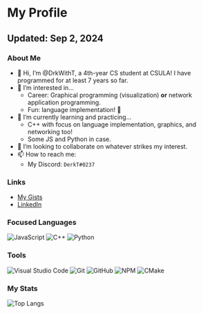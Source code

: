 # My Profile
## Updated: Sep 2, 2024

### About Me
- 👋 Hi, I’m @DrkWithT, a 4th-year CS student at CSULA! I have programmed for at least 7 years so far.
- 👀 I’m interested in...
  - Career: Graphical programming (visualization) **or** network application programming.
  - Fun: language implementation! 🐉
- 🌱 I’m currently learning and practicing...
  - C++ with focus on language implementation, graphics, and networking too!
  - Some JS and Python in case.
- 💞️ I’m looking to collaborate on whatever strikes my interest.
- 📫 How to reach me:
  - My Discord: `DerkT#0237`

### Links
 - [My Gists](https://gist.github.com/DrkWithT)
 - [LinkedIn](https://www.linkedin.com/in/derek-tan-b50448245/)

### Focused Languages
![JavaScript](https://img.shields.io/badge/javascript-%23323330.svg?style=for-the-badge&logo=javascript&logoColor=%23F7DF1E)
![C++](https://img.shields.io/badge/c++-%2300599C.svg?style=for-the-badge&logo=c%2B%2B&logoColor=white)
![Python](https://img.shields.io/badge/python-3670A0?style=for-the-badge&logo=python&logoColor=ffdd54)

### Tools
![Visual Studio Code](https://img.shields.io/badge/Visual%20Studio%20Code-0078d7.svg?style=for-the-badge&logo=visual-studio-code&logoColor=white)
![Git](https://img.shields.io/badge/git-%23F05033.svg?style=for-the-badge&logo=git&logoColor=white)
![GitHub](https://img.shields.io/badge/github-%23121011.svg?style=for-the-badge&logo=github&logoColor=white)
![NPM](https://img.shields.io/badge/NPM-%23CB3837.svg?style=for-the-badge&logo=npm&logoColor=white)
![CMake](https://img.shields.io/badge/CMake-%23008FBA.svg?style=for-the-badge&logo=cmake&logoColor=white)

### My Stats
![Top Langs](https://github-readme-stats.vercel.app/api/top-langs/?username=DrkWithT&layout=compact&langs_count=5&theme=onedark)

<!---
DrkWithT/DrkWithT is a ✨ special ✨ repository because its `README.md` (this file) appears on your GitHub profile.
You can click the Preview link to take a look at your changes.
--->
